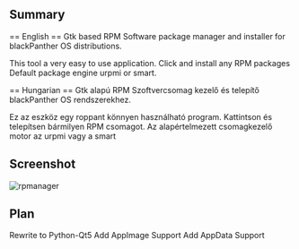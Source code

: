 Summary
---------
== English ==
Gtk based RPM Software package manager and installer for 
blackPanther OS distributions. 

This tool a very easy to use application. 
Click and install any RPM packages 
Default package engine urpmi or smart.

== Hungarian ==
Gtk alapú RPM Szoftvercsomag kezelő és telepítő blackPanther OS 
rendszerekhez.

Ez az eszköz egy roppant könnyen használható program.
Kattintson és telepítsen bármilyen RPM csomagot.
Az alapértelmezett csomagkezelő motor az urpmi vagy a 
smart

Screenshot
----------
![rpmanager](https://raw.githubusercontent.com/blackPantherOS/packagemanagement/master/rpmanager/data/screenshot.png)


Plan
----------
Rewrite to Python-Qt5
Add AppImage Support
Add AppData Support
